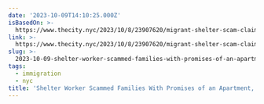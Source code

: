```yaml
---
date: '2023-10-09T14:10:25.000Z'
isBasedOn: >-
  https://www.thecity.nyc/2023/10/8/23907620/migrant-shelter-scam-claim-project-hospitality-holiday-inn-express-staten-island
link: >-
  https://www.thecity.nyc/2023/10/8/23907620/migrant-shelter-scam-claim-project-hospitality-holiday-inn-express-staten-island
slug: >-
  2023-10-09-shelter-worker-scammed-families-with-promises-of-an-apartment-they-say-t
tags:
  - immigration
  - nyc
title: 'Shelter Worker Scammed Families With Promises of an Apartment, They Say - T'
---
```


